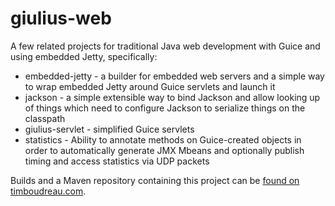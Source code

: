 giulius-web
===========

A few related projects for traditional Java web development with Guice and using embedded Jetty,
specifically:

  * embedded-jetty - a builder for embedded web servers and a simple way to wrap embedded Jetty around Guice servlets and launch it
  * jackson - a simple extensible way to bind Jackson and allow looking up of things which need to configure Jackson to serialize things on the classpath
  * giulius-servlet - simplified Guice servlets
  * statistics - Ability to annotate methods on Guice-created objects in order to automatically generate JMX Mbeans and optionally publish timing and access statistics via UDP packets

Builds and a Maven repository containing this project can be <a href="https://timboudreau.com/builds/">found on timboudreau.com</a>.


